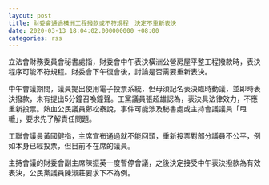```yaml
---
layout: post
title: 財委會通過橫洲工程撥款或不符規程　決定不重新表決
date: 2020-03-13 18:04:02.000000000 +08:00
categories: rss
---
```


立法會財務委員會秘書處指，財委會中午表決橫洲公營房屋平整工程撥款時，表決程序可能不符規程。財委會下午復會後，討論是否需要重新表決。

中午會議期間，議員提出使用電子投票系統，但毋須記名表決臨時動議，並即時表決撥款，未有提出5分鐘召喚鐘聲。工黨議員張超雄認為，表決具法律效力，不應重新投票。熱血公民議員鄭松泰說，事件可能涉及秘書處或主持會議議員「甩轆」，要求先了解責任問題。

工聯會議員黃國健指，主席宣布通過就不能回頭，重新投票對部分議員不公平，例如本身已經投票，但目前不在席的議員。

主持會議的財委會副主席陳振英一度暫停會議，之後決定接受中午表決撥款為有效表決，公民黨議員陳淑莊要求下不為例。
